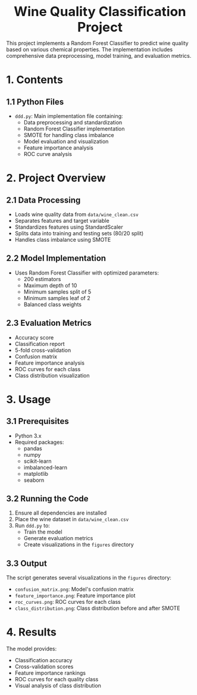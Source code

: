 <div style="font-size:2.5em; font-weight:bold; text-align:center; margin-top:20px;">Wine Quality Classification Project</div>

This project implements a Random Forest Classifier to predict wine quality based on various chemical properties. The implementation includes comprehensive data preprocessing, model training, and evaluation metrics.

# 1. Contents

## 1.1 Python Files
- `ddd.py`: Main implementation file containing:
  - Data preprocessing and standardization
  - Random Forest Classifier implementation
  - SMOTE for handling class imbalance
  - Model evaluation and visualization
  - Feature importance analysis
  - ROC curve analysis

# 2. Project Overview

## 2.1 Data Processing
- Loads wine quality data from `data/wine_clean.csv`
- Separates features and target variable
- Standardizes features using StandardScaler
- Splits data into training and testing sets (80/20 split)
- Handles class imbalance using SMOTE

## 2.2 Model Implementation
- Uses Random Forest Classifier with optimized parameters:
  - 200 estimators
  - Maximum depth of 10
  - Minimum samples split of 5
  - Minimum samples leaf of 2
  - Balanced class weights

## 2.3 Evaluation Metrics
- Accuracy score
- Classification report
- 5-fold cross-validation
- Confusion matrix
- Feature importance analysis
- ROC curves for each class
- Class distribution visualization

# 3. Usage

## 3.1 Prerequisites
- Python 3.x
- Required packages:
  - pandas
  - numpy
  - scikit-learn
  - imbalanced-learn
  - matplotlib
  - seaborn

## 3.2 Running the Code
1. Ensure all dependencies are installed
2. Place the wine dataset in `data/wine_clean.csv`
3. Run `ddd.py` to:
   - Train the model
   - Generate evaluation metrics
   - Create visualizations in the `figures` directory

## 3.3 Output
The script generates several visualizations in the `figures` directory:
- `confusion_matrix.png`: Model's confusion matrix
- `feature_importance.png`: Feature importance plot
- `roc_curves.png`: ROC curves for each class
- `class_distribution.png`: Class distribution before and after SMOTE

# 4. Results
The model provides:
- Classification accuracy
- Cross-validation scores
- Feature importance rankings
- ROC curves for each quality class
- Visual analysis of class distribution 